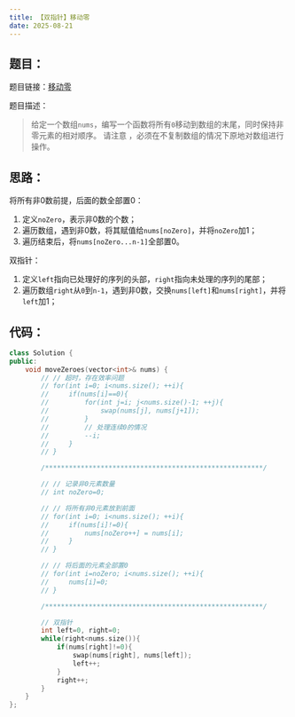 ```yaml
---
title: 【双指针】移动零
date: 2025-08-21
---
```



## 题目：

题目链接：[移动零](https://leetcode.cn/problems/move-zeroes/description/?envType=study-plan-v2&envId=top-100-liked)

题目描述：

> 给定一个数组`nums`，编写一个函数将所有`0`移动到数组的末尾，同时保持非零元素的相对顺序。
> 请注意 ，必须在不复制数组的情况下原地对数组进行操作。

## 思路：

将所有非0数前提，后面的数全部置0：

1. 定义`noZero`，表示非0数的个数；
2. 遍历数组，遇到非0数，将其赋值给`nums[noZero]`，并将`noZero`加1；
3. 遍历结束后，将`nums[noZero...n-1]`全部置0。

双指针：

1. 定义`left`指向已处理好的序列的头部，`right`指向未处理的序列的尾部；
2. 遍历数组`right`从`0`到`n-1`，遇到非0数，交换`nums[left]`和`nums[right]`，并将`left`加1；

## 代码：

```c++
class Solution {
public:
    void moveZeroes(vector<int>& nums) {
        // // 超时，存在效率问题
        // for(int i=0; i<nums.size(); ++i){
        //     if(nums[i]==0){
        //         for(int j=i; j<nums.size()-1; ++j){
        //             swap(nums[j], nums[j+1]);
        //         }
        //         // 处理连续0的情况
        //         --i;
        //     }
        // }

        /*******************************************************/

        // // 记录非0元素数量
        // int noZero=0;

        // // 将所有非0元素放到前面
        // for(int i=0; i<nums.size(); ++i){
        //     if(nums[i]!=0){
        //         nums[noZero++] = nums[i];
        //     }
        // }

        // // 将后面的元素全部置0
        // for(int i=noZero; i<nums.size(); ++i){
        //     nums[i]=0;
        // }

        /*******************************************************/

        // 双指针
        int left=0, right=0;
        while(right<nums.size()){
            if(nums[right]!=0){
                swap(nums[right], nums[left]);
                left++;
            }
            right++;
        }
    }
};
```